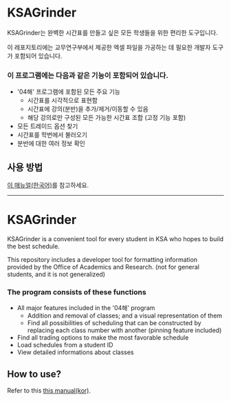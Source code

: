 # KSAGrinder
KSAGrinder는 완벽한 시간표를 만들고 싶은 모든 학생들을 위한 편리한 도구입니다.

이 레포지토리에는 교무연구부에서 제공한 엑셀 파일을 가공하는 데 필요한 개발자 도구가 포함되어 있습니다.

### 이 프로그램에는 다음과 같은 기능이 포함되어 있습니다.
* '04해' 프로그램에 포함된 모든 주요 기능
  * 시간표를 시각적으로 표현함
  * 시간표에 강의(분반)을 추가/제거/이동할 수 있음
  * 해당 강의로만 구성된 모든 가능한 시간표 조합 (고정 기능 포함)
* 모든 트레이드 옵션 찾기
* 시간표를 학번에서 불러오기
* 분반에 대한 여러 정보 확인

## 사용 방법

[이 매뉴얼(한국어)](https://drive.google.com/file/d/1C4VUWx1e7CIcYHdCBf2nzULvRDlZXJzs/view?usp=sharing)를 참고하세요.

----

# KSAGrinder
KSAGrinder is a convenient tool for every student in KSA who hopes to build the best schedule.

This repository includes a developer tool for formatting information provided by the Office of Academics and Research. (not for general students, and it is not generalized)

### The program consists of these functions
* All major features included in the '04해' program
  * Addition and removal of classes; and a visual representation of them
  * Find all possibilities of scheduling that can be constructed by replacing each class number with another (pinning feature included)
* Find all trading options to make the most favorable schedule
* Load schedules from a student ID
* View detailed informations about classes

## How to use?

Refer to this [this manual(kor)](https://drive.google.com/file/d/1C4VUWx1e7CIcYHdCBf2nzULvRDlZXJzs/view?usp=sharing).
